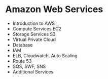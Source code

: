 # Amazon Web Services
- Introduction to AWS
- Compute Services EC2
- Storage Services S3
- Virtual Private Cloud
- Database
- IAM
- ELB, Cloudwatch, Auto Scaling
- Route 53
- SQS, SWF, SNS
- Additional Services 